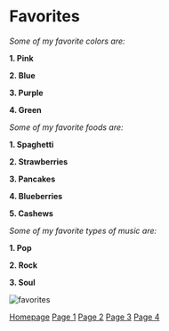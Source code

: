 # Favorites

*Some of my favorite colors are:*

**1. Pink**

**2. Blue**

**3. Purple**

**4. Green**


*Some of my favorite foods are:*

**1. Spaghetti**

**2. Strawberries**

**3. Pancakes**

**4. Blueberries**

**5. Cashews**


*Some of my favorite types of music are:*

**1. Pop**

**2. Rock** 

**3. Soul**

![favorites](https://user-images.githubusercontent.com/89413296/138402304-94848790-45ee-4880-9829-4f9090a7de05.PNG)

[Homepage](README.md) [Page 1](page#1.md) [Page 2](page#2.md) [Page 3](page#3.md) [Page 4](page#4.md)
